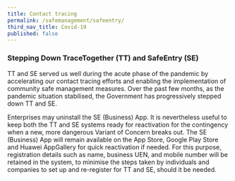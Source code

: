 ```yaml
---
title: Contact tracing
permalink: /safemanagement/safeentry/
third_nav_title: Covid-19
published: false
---
```


### Stepping Down TraceTogether (TT) and SafeEntry (SE)

TT and SE served us well during the acute phase of the pandemic by accelerating our contact tracing efforts and enabling the implementation of community safe management measures. Over the past few months, as the pandemic situation stabilised, the Government has progressively stepped down TT and SE.  

Enterprises may uninstall the SE (Business) App. It is nevertheless useful to keep both the TT and SE systems ready for reactivation for the contingency when a new, more dangerous Variant of Concern breaks out. The SE (Business) App will remain available on the App Store, Google Play Store and Huawei AppGallery for quick reactivation if needed. For this purpose, registration details such as name, business UEN, and mobile number will be retained in the system, to minimise the steps taken by individuals and companies to set up and re-register for TT and SE, should it be needed. 

